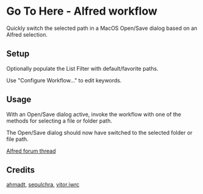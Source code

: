 # Go To Here - Alfred workflow

Quickly switch the selected path in a MacOS Open/Save dialog based on an Alfred selection.

## Setup

Optionally populate the List Filter with default/favorite paths.

Use "Configure Workflow..." to edit keywords.

## Usage

With an Open/Save dialog active, invoke the workflow with one of the methods for selecting a file or folder path.

The Open/Save dialog should now have switched to the selected folder or file path.

[Alfred forum thread](https://www.alfredforum.com/topic/6013-go-to-here)

## Credits

[ahmadt](https://www.alfredforum.com/profile/9334-ahmadt/), [sepulchra](https://www.alfredforum.com/profile/717-sepulchra/), [vitor](https://www.alfredforum.com/profile/1891-vitor/),[jwrc](https://www.alfredforum.com/profile/55950-jwrc/)
